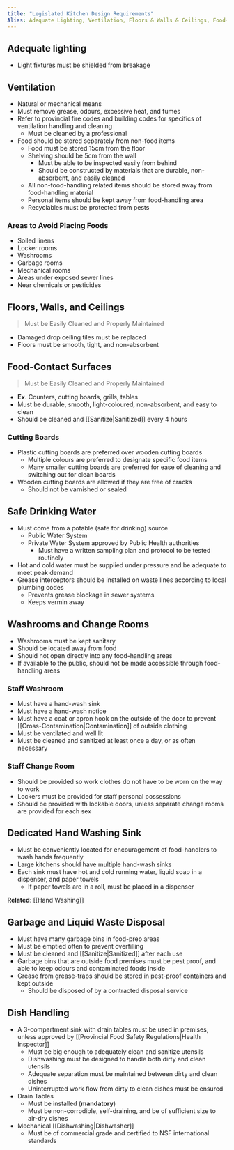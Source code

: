 ```yaml
---
title: "Legislated Kitchen Design Requirements"
Alias: Adequate Lighting, Ventilation, Floors & Walls & Ceilings, Food-Contact Surfaces, Safe Drinking Water, Washrooms & Change Rooms, Dedicated Hand Washing Sink, Garbage and Liquid Waste Disposal, Dish Handling
---
```


## Adequate lighting

- Light fixtures must be shielded from breakage

## Ventilation

- Natural or mechanical means
- Must remove grease, odours, excessive heat, and fumes
- Refer to provincial fire codes and building codes for specifics of ventilation handling and cleaning
	- Must be cleaned by a professional
- Food should be stored separately from non-food items
	- Food must be stored 15cm from the floor
	- Shelving should be 5cm from the wall
		- Must be able to be inspected easily from behind
		- Should be constructed by materials that are durable, non-absorbent, and easily cleaned
	- All non-food-handling related items should be stored away from food-handling material
	- Personal items should be kept away from food-handling area
	- Recyclables must be protected from pests

### Areas to Avoid Placing Foods

- Soiled linens
- Locker rooms
- Washrooms
- Garbage rooms
- Mechanical rooms
- Areas under exposed sewer lines
- Near chemicals or pesticides

## Floors, Walls, and Ceilings

> Must be Easily Cleaned and Properly Maintained

- Damaged drop ceiling tiles must be replaced
- Floors must be smooth, tight, and non-absorbent

## Food-Contact Surfaces

>  Must be Easily Cleaned and Properly Maintained

- **Ex**. Counters, cutting boards, grills, tables
- Must be durable, smooth, light-coloured, non-absorbent, and easy to clean
- Should be cleaned and [[Sanitize|Sanitized]] every 4 hours

### Cutting Boards

- Plastic cutting boards are preferred over wooden cutting boards
	- Multiple colours are preferred to designate specific food items
	- Many smaller cutting boards are preferred for ease of cleaning and switching out for clean boards
- Wooden cutting boards are allowed if they are free of cracks
	- Should not be varnished or sealed

## Safe Drinking Water

* Must come from a potable (safe for drinking) source
	* Public Water System
	* Private Water System approved by Public Health authorities
		* Must have a written sampling plan and protocol to be tested routinely
* Hot and cold water must be supplied under pressure and be adequate to meet peak demand
* Grease interceptors should be installed on waste lines according to local plumbing codes
	* Prevents grease blockage in sewer systems
	* Keeps vermin away

## Washrooms and Change Rooms

* Washrooms must be kept sanitary
* Should be located away from food
* Should not open directly into any food-handling areas
* If available to the public, should not be made accessible through food-handling areas

### Staff Washroom

- Must have a hand-wash sink
- Must have a hand-wash notice
- Must have a coat or apron hook on the outside of the door to prevent [[Cross-Contamination|Contamination]] of outside clothing
- Must be ventilated and well lit
- Must be cleaned and sanitized at least once a day, or as often necessary

### Staff Change Room

- Should be provided so work clothes do not have to be worn on the way to work
- Lockers must be provided for staff personal possessions
- Should be provided with lockable doors, unless separate change rooms are provided for each sex

## Dedicated Hand Washing Sink

* Must be conveniently located for encouragement of food-handlers to wash hands frequently
* Large kitchens should have multiple hand-wash sinks
* Each sink must have hot and cold running water, liquid soap in a dispenser, and paper towels
	* If paper towels are in a roll, must be placed in a dispenser

**Related**: [[Hand Washing]]

## Garbage and Liquid Waste Disposal

* Must have many garbage bins in food-prep areas
* Must be emptied often to prevent overfilling
* Must be cleaned and [[Sanitize|Sanitized]] after each use
* Garbage bins that are outside food premises must be pest proof, and able to keep odours and contaminated foods inside
* Grease from grease-traps should be stored in pest-proof containers and kept outside
	* Should be disposed of by a contracted disposal service

## Dish Handling

* A 3-compartment sink with drain tables must be used in premises, unless approved by [[Provincial Food Safety Regulations|Health Inspector]]
	* Must be big enough to adequately clean and sanitize utensils
	* Dishwashing must be designed to handle both dirty and clean utensils
	* Adequate separation must be maintained between dirty and clean dishes
	* Uninterrupted work flow from dirty to clean dishes must be ensured
* Drain Tables
	* Must be installed (**mandatory**)
	* Must be non-corrodible, self-draining, and be of sufficient size to air-dry dishes
* Mechanical [[Dishwashing|Dishwasher]]
	* Must be of commercial grade and certified to NSF international standards